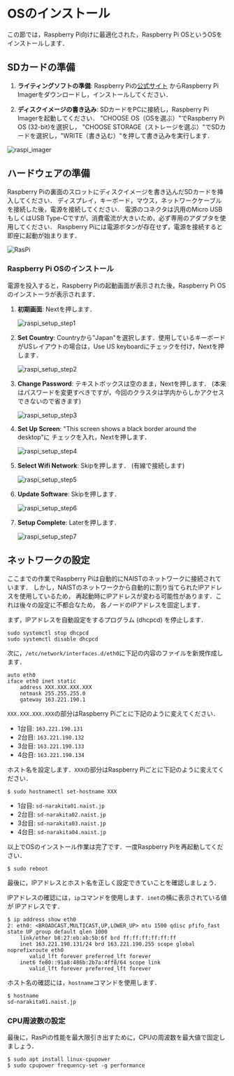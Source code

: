 # OSのインストール

この節では，Raspberry Pi向けに最適化された，Raspberry Pi OSというOSをインストールします．

## SDカードの準備

1. **ライティングソフトの準備**:
Raspberry Piの[公式サイト](https://www.raspberrypi.com/software/)
からRaspberry Pi Imagerをダウンロードし，インストールしてください．

2. **ディスクイメージの書き込み**:
SDカードをPCに接続し，Raspberry Pi Imagerを起動してください．
    "CHOOSE OS（OSを選ぶ）"でRaspberry Pi OS (32-bit)を選択し，
    "CHOOSE STORAGE（ストレージを選ぶ）"でSDカードを選択し，"WRITE（書き込む）"を押して書き込みを実行します．

![raspi_imager](img/raspi_imager.png)

## ハードウェアの準備

Raspberry Piの裏面のスロットにディスクイメージを書き込んだSDカードを挿入してください．
ディスプレイ，キーボード，マウス，ネットワークケーブルを接続した後，電源を接続してください．
電源のコネクタは汎用のMicro USBもしくはUSB Type-Cですが，消費電流が大きいため，必ず専用のアダプタを使用してください．
Raspberry Piには電源ボタンが存在せず，電源を接続すると即座に起動が始まります．

![RasPi](img/raspi.jpg)

### Raspberry Pi OSのインストール

電源を投入すると，Raspberry Piの起動画面が表示された後，Raspberry Pi OSのインストーラが表示されます．

1. **初期画面**: Nextを押します．

    ![raspi_setup_step1](img/raspi_setup_step1.png)

1. **Set Country**: Countryから"Japan"を選択します．使用しているキーボードがUSレイアウトの場合は，Use US keyboardにチェックを付け，Nextを押します．

    ![raspi_setup_step2](img/raspi_setup_step2.png)

2. **Change Password**: テキストボックスは空のまま，Nextを押します．
    (本来はパスワードを変更すべきですが，今回のクラスタは学内からしかアクセス
    できないので省きます)

    ![raspi_setup_step3](img/raspi_setup_step3.png)

3. **Set Up Screen**: "This screen shows a black border around the desktop"に
    チェックを入れ，Nextを押します．

    ![raspi_setup_step4](img/raspi_setup_step4.png)

4. **Select Wifi Network**: Skipを押します． (有線で接続します)

    ![raspi_setup_step5](img/raspi_setup_step5.png)

5. **Update Software**: Skipを押します．

    ![raspi_setup_step6](img/raspi_setup_step6.png)

6. **Setup Complete**: Laterを押します．

    ![raspi_setup_step7](img/raspi_setup_step7.png)

## ネットワークの設定

ここまでの作業でRaspberry Piは自動的にNAISTのネットワークに接続されています．
しかし，NAISTのネットワークから自動的に割り当てられたIPアドレスを使用しているため，
再起動時にIPアドレスが変わる可能性があります．これは後々の設定に不都合なため，
各ノードのIPアドレスを固定します．

まず，IPアドレスを自動設定をするプログラム (dhcpcd) を停止します．

```
sudo systemctl stop dhcpcd
sudo systemctl disable dhcpcd
```

次に，`/etc/network/interfaces.d/eth0`に下記の内容のファイルを新規作成します．

```text
auto eth0
iface eth0 inet static
	address XXX.XXX.XXX.XXX
	netmask 255.255.255.0
	gateway 163.221.190.1
```

`XXX.XXX.XXX.XXX`の部分はRaspberry Piごとに下記のように変えてください．

- 1台目: `163.221.190.131`
- 2台目: `163.221.190.132`
- 3台目: `163.221.190.133`
- 4台目: `163.221.190.134`

ホスト名を設定します．`XXX`の部分はRaspberry Piごとに下記のように変えてください．

```
$ sudo hostnamectl set-hostname XXX
```

- 1台目: `sd-narakita01.naist.jp`
- 2台目: `sd-narakita02.naist.jp`
- 3台目: `sd-narakita03.naist.jp`
- 4台目: `sd-narakita04.naist.jp`

以上でOSのインストール作業は完了です．一度Raspberry Piを再起動してください．

```
$ sudo reboot
```

最後に，IPアドレスとホスト名を正しく設定できていことを確認しましょう．

IPアドレスの確認には，`ip`コマンドを使用します．`inet`の横に表示されている値が
IPアドレスです．

```
$ ip address show eth0
2: eth0: <BROADCAST,MULTICAST,UP,LOWER_UP> mtu 1500 qdisc pfifo_fast state UP group default qlen 1000
    link/ether b8:27:eb:ab:5b:6f brd ff:ff:ff:ff:ff:ff
    inet 163.221.190.131/24 brd 163.221.190.255 scope global noprefixroute eth0
       valid_lft forever preferred_lft forever
    inet6 fe80::91a8:486b:2b7a:4ff8/64 scope link
       valid_lft forever preferred_lft forever
```

ホスト名の確認には，`hostname`コマンドを使用します．

```
$ hostname
sd-narakita01.naist.jp
```

### CPU周波数の設定

最後に，RasPiの性能を最大限引き出すために，CPUの周波数を最大値で固定しましょう．

```
$ sudo apt install linux-cpupower
$ sudo cpupower frequency-set -g performance
```

